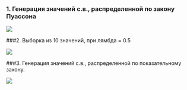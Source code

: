 
### 1.	Генерация значений с.в., распределенной по закону Пуассона

[![](https://sun9-22.userapi.com/c857432/v857432699/1d4f19/OeQDbSR-3Og.jpg)](https://sun9-22.userapi.com/c857432/v857432699/1d4f19/OeQDbSR-3Og.jpg)

###2. Выборка из 10 значений, при лямбда = 0.5

[![](https://sun9-57.userapi.com/c857432/v857432699/1d4f20/afuDnEPqmzg.jpg)](https://sun9-57.userapi.com/c857432/v857432699/1d4f20/afuDnEPqmzg.jpg)

###3. Генерация значений с.в., распределенной по показательному закону.

[![](https://sun9-15.userapi.com/c857432/v857432699/1d4f27/RXJdWf9Zucc.jpg)](https://sun9-15.userapi.com/c857432/v857432699/1d4f27/RXJdWf9Zucc.jpg)
